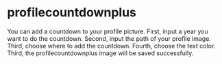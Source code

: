# profilecountdownplus
You can add a countdown to your profile picture.
First, input a year you want to do the countdown.
Second, input the path of your profile image.
Third, choose where to add the countdown.
Fourth, choose the text color.
Third, the profilecountdownplus image will be saved successfully.
